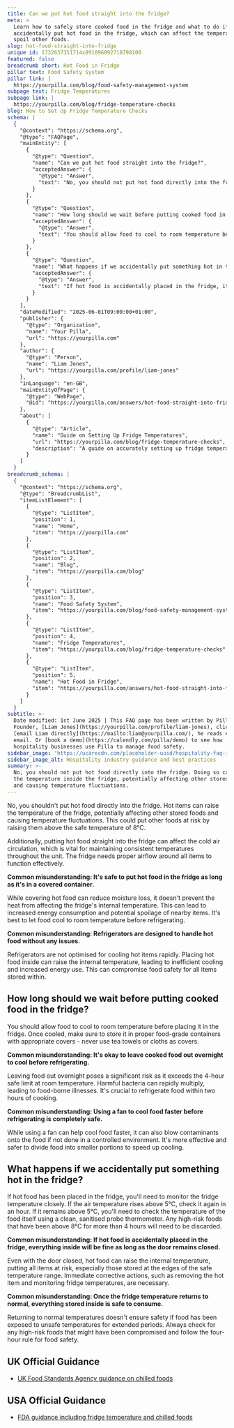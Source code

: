 ```yaml
---
title: Can we put hot food straight into the fridge?
meta: >
  Learn how to safely store cooked food in the fridge and what to do if you
  accidentally put hot food in the fridge, which can affect the temperature and
  spoil other foods.
slug: hot-food-straight-into-fridge
unique id: 1732637351714x891096092718798100
featured: false
breadcrumb short: Hot Food in Fridge
pillar text: Food Safety System
pillar link: |
  https://yourpilla.com/blog/food-safety-management-system
subpage text: Fridge Temperatures
subpage link: |
  https://yourpilla.com/blog/fridge-temperature-checks
blog: How to Set Up Fridge Temperature Checks
schema: |
  {
    "@context": "https://schema.org",
    "@type": "FAQPage",
    "mainEntity": [
      {
        "@type": "Question",
        "name": "Can we put hot food straight into the fridge?",
        "acceptedAnswer": {
          "@type": "Answer",
          "text": "No, you should not put hot food directly into the fridge. Doing so can raise the temperature inside the fridge, potentially affecting other stored foods and causing temperature fluctuations. This could risk other foods by raising them above the safe temperature of 8°C. Furthermore, placing hot food straight into the fridge can hinder the necessary cold air circulation, which is crucial for maintaining consistent temperatures throughout the unit."
        }
      },
      {
        "@type": "Question",
        "name": "How long should we wait before putting cooked food in the fridge?",
        "acceptedAnswer": {
          "@type": "Answer",
          "text": "You should allow food to cool to room temperature before placing it in the fridge. Once cooled, store it in proper food-grade containers with appropriate covers. It is crucial to refrigerate food within two hours of cooking to avoid the risk of harmful bacteria that can multiply rapidly and potentially cause food-borne illnesses."
        }
      },
      {
        "@type": "Question",
        "name": "What happens if we accidentally put something hot in the fridge?",
        "acceptedAnswer": {
          "@type": "Answer",
          "text": "If hot food is accidentally placed in the fridge, it's vital to monitor the fridge temperature closely. If the air temperature rises above 5°C, recheck it after an hour. If it remains high, the temperature of the food itself should be checked using a clean, sanitised probe thermometer. High-risk foods that have been above 8°C for more than 4 hours are considered unsafe and should be discarded."
        }
      }
    ],
    "dateModified": "2025-06-01T09:00:00+01:00",
    "publisher": {
      "@type": "Organization",
      "name": "Your Pilla",
      "url": "https://yourpilla.com"
    },
    "author": {
      "@type": "Person",
      "name": "Liam Jones",
      "url": "https://yourpilla.com/profile/liam-jones"
    },
    "inLanguage": "en-GB",
    "mainEntityOfPage": {
      "@type": "WebPage",
      "@id": "https://yourpilla.com/answers/hot-food-straight-into-fridge"
    },
    "about": [
      {
        "@type": "Article",
        "name": "Guide on Setting Up Fridge Temperatures",
        "url": "https://yourpilla.com/blog/fridge-temperature-checks",
        "description": "A guide on accurately setting up fridge temperatures to ensure food safety within catering environments."
      }
    ]
  }
breadcrumb_schema: |
  {
    "@context": "https://schema.org",
    "@type": "BreadcrumbList",
    "itemListElement": [
      {
        "@type": "ListItem",
        "position": 1,
        "name": "Home",
        "item": "https://yourpilla.com"
      },
      {
        "@type": "ListItem",
        "position": 2,
        "name": "Blog",
        "item": "https://yourpilla.com/blog"
      },
      {
        "@type": "ListItem",
        "position": 3,
        "name": "Food Safety System",
        "item": "https://yourpilla.com/blog/food-safety-management-system"
      },
      {
        "@type": "ListItem",
        "position": 4,
        "name": "Fridge Temperatures",
        "item": "https://yourpilla.com/blog/fridge-temperature-checks"
      },
      {
        "@type": "ListItem",
        "position": 5,
        "name": "Hot Food in Fridge",
        "item": "https://yourpilla.com/answers/hot-food-straight-into-fridge"
      }
    ]
  }
subtitle: >-
  Date modified: 1st June 2025 | This FAQ page has been written by Pilla
  Founder, [Liam Jones](https://yourpilla.com/profile/liam-jones), click to
  [email Liam directly](https://mailto:liam@yourpilla.com/), he reads every
  email. Or [book a demo](https://calendly.com/pilla/demo) to see how
  hospitality businesses use Pilla to manage food safety.
sidebar_image: 'https://ucarecdn.com/placeholder-uuid/hospitality-faq-image.jpg'
sidebar_image_alt: Hospitality industry guidance and best practices
summary: >-
  No, you should not put hot food directly into the fridge. Doing so can raise
  the temperature inside the fridge, potentially affecting other stored foods
  and causing temperature fluctuations.
---
```

No, you shouldn't put hot food directly into the fridge. Hot items can raise the temperature of the fridge, potentially affecting other stored foods and causing temperature fluctuations. This could put other foods at risk by raising them above the safe temperature of 8°C.

Additionally, putting hot food straight into the fridge can affect the cold air circulation, which is vital for maintaining consistent temperatures throughout the unit. The fridge needs proper airflow around all items to function effectively.

**Common misunderstanding: It's safe to put hot food in the fridge as long as it's in a covered container.**

While covering hot food can reduce moisture loss, it doesn't prevent the heat from affecting the fridge's internal temperature. This can lead to increased energy consumption and potential spoilage of nearby items. It's best to let food cool to room temperature before refrigerating.

**Common misunderstanding: Refrigerators are designed to handle hot food without any issues.**

Refrigerators are not optimised for cooling hot items rapidly. Placing hot food inside can raise the internal temperature, leading to inefficient cooling and increased energy use. This can compromise food safety for all items stored within.

## How long should we wait before putting cooked food in the fridge?

You should allow food to cool to room temperature before placing it in the fridge. Once cooled, make sure to store it in proper food-grade containers with appropriate covers - never use tea towels or cloths as covers.

**Common misunderstanding: It's okay to leave cooked food out overnight to cool before refrigerating.**

Leaving food out overnight poses a significant risk as it exceeds the 4-hour safe limit at room temperature. Harmful bacteria can rapidly multiply, leading to food-borne illnesses. It's crucial to refrigerate food within two hours of cooking.

**Common misunderstanding: Using a fan to cool food faster before refrigerating is completely safe.**

While using a fan can help cool food faster, it can also blow contaminants onto the food if not done in a controlled environment. It's more effective and safer to divide food into smaller portions to speed up cooling.

## What happens if we accidentally put something hot in the fridge?

If hot food has been placed in the fridge, you'll need to monitor the fridge temperature closely. If the air temperature rises above 5°C, check it again in an hour. If it remains above 5°C, you'll need to check the temperature of the food itself using a clean, sanitised probe thermometer. Any high-risk foods that have been above 8°C for more than 4 hours will need to be discarded.

**Common misunderstanding: If hot food is accidentally placed in the fridge, everything inside will be fine as long as the door remains closed.**

Even with the door closed, hot food can raise the internal temperature, putting all items at risk, especially those stored at the edges of the safe temperature range. Immediate corrective actions, such as removing the hot item and monitoring fridge temperatures, are necessary.

**Common misunderstanding: Once the fridge temperature returns to normal, everything stored inside is safe to consume.**

Returning to normal temperatures doesn't ensure safety if food has been exposed to unsafe temperatures for extended periods. Always check for any high-risk foods that might have been compromised and follow the four-hour rule for food safety.

## UK Official Guidance

-   [UK Food Standards Agency guidance on chilled foods](https://www.food.gov.uk/safety-hygiene/how-to-chill-freeze-and-defrost-food-safely)

## USA Official Guidance

-   [FDA guidance including fridge temperature and chilled foods](https://www.fda.gov/consumers/consumer-updates/are-you-storing-food-safely)
